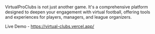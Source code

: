
VirtualProClubs is not just another game. It's a comprehensive platform designed to deepen your engagement with virtual football, offering tools and experiences for players, managers, and league organizers.


Live Demo - https://virtual-clubs.vercel.app/
